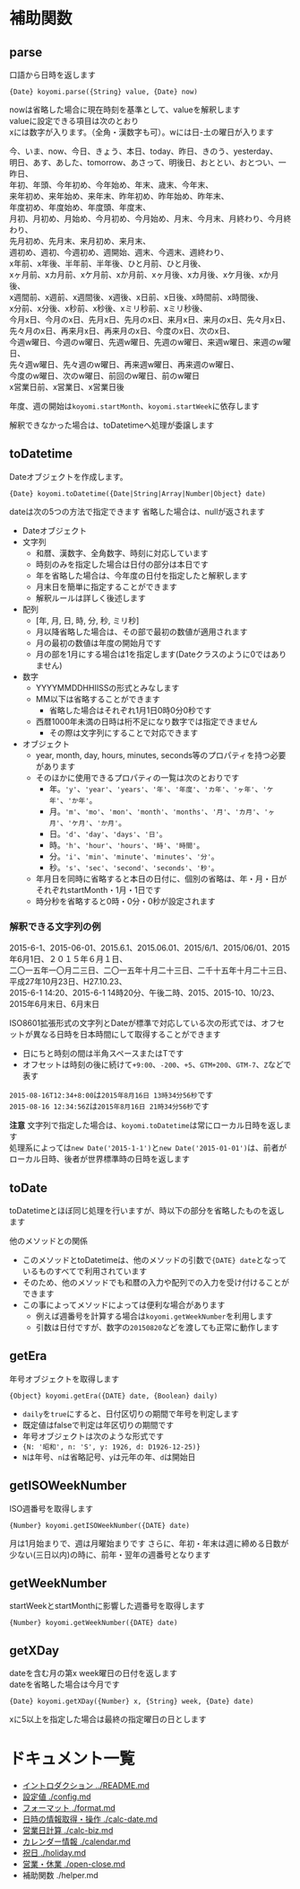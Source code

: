 # 補助関数


## parse

口語から日時を返します

`{Date} koyomi.parse({String} value, {Date} now)`

nowは省略した場合に現在時刻を基準として、valueを解釈します  
valueに設定できる項目は次のとおり  
xには数字が入ります。（全角・漢数字も可）。wには日-土の曜日が入ります

今、いま、now、今日、きょう、本日、today、昨日、きのう、yesterday、  
明日、あす、あした、tomorrow、あさって、明後日、おととい、おとつい、一昨日、  
年初、年頭、今年初め、今年始め、年末、歳末、今年末、  
来年初め、来年始め、来年末、昨年初め、昨年始め、昨年末、  
年度初め、年度始め、年度頭、年度末、  
月初、月初め、月始め、今月初め、今月始め、月末、今月末、月終わり、今月終わり、  
先月初め、先月末、来月初め、来月末、  
週初め、週初、今週初め、週開始、週末、今週末、週終わり、  
x年前、x年後、半年前、半年後、ひと月前、ひと月後、  
xヶ月前、xカ月前、xケ月前、xか月前、xヶ月後、xカ月後、xケ月後、xか月後、  
x週間前、x週前、x週間後、x週後、x日前、x日後、x時間前、x時間後、  
x分前、x分後、x秒前、x秒後、xミリ秒前、xミリ秒後、  
今月x日、今月のx日、先月x日、先月のx日、来月x日、来月のx日、先々月x日、  
先々月のx日、再来月x日、再来月のx日、今度のx日、次のx日、  
今週w曜日、今週のw曜日、先週w曜日、先週のw曜日、来週w曜日、来週のw曜日、  
先々週w曜日、先々週のw曜日、再来週w曜日、再来週のw曜日、  
今度のw曜日、次のw曜日、前回のw曜日、前のw曜日  
x営業日前、x営業日、x営業日後

年度、週の開始は`koyomi.startMonth`、`koyomi.startWeek`に依存します

解釈できなかった場合は、toDatetimeへ処理が委譲します

## toDatetime

Dateオブジェクトを作成します。

`{Date} koyomi.toDatetime({Date|String|Array|Number|Object} date)`

dateは次の5つの方法で指定できます
省略した場合は、nullが返されます

  + Dateオブジェクト
  + 文字列
      + 和暦、漢数字、全角数字、時刻に対応しています
      + 時刻のみを指定した場合は日付の部分は本日です
      + 年を省略した場合は、今年度の日付を指定したと解釈します
      + 月末日を簡単に指定することができます
      + 解釈ルールは詳しく後述します
  + 配列
      + [年, 月, 日, 時, 分, 秒, ミリ秒]
      + 月以降省略した場合は、その部で最初の数値が適用されます
      + 月の最初の数値は年度の開始月です
      + 月の部を1月にする場合は1を指定します(Dateクラスのように0ではありません)
  + 数字
      + YYYYMMDDHHIISSの形式とみなします
      + MM以下は省略することができます
        + 省略した場合はそれぞれ1月1日0時0分0秒です
      + 西暦1000年未満の日時は桁不足になり数字では指定できません
        + その際は文字列にすることで対応できます
  + オブジェクト
      + year, month, day, hours, minutes, seconds等のプロパティを持つ必要があります
      + そのほかに使用できるプロパティの一覧は次のとおりです
          + 年。`'y'`、`'year'`、`'years'`、`'年'`、`'年度'`、`'カ年'`、`'ヶ年'`、`'ケ年'`、`'か年'`。
          + 月。`'m'`、`'mo'`、`'mon'`、`'month'`、`'months'`、`'月'`、`'カ月'`、`'ヶ月'`、`'ケ月'`、`'か月'`。
          + 日。`'d'`、`'day'`、`'days'`、`'日'`。
          + 時。`'h'`、`'hour'`、`'hours'`、`'時'`、`'時間'`。
          + 分。`'i'`、`'min'`、`'minute'`、`'minutes'`、`'分'`。
          + 秒。`'s'`、`'sec'`、`'second'`、`'seconds'`、`'秒'`。
      + 年月日を同時に省略すると本日の日付に、個別の省略は、年・月・日がそれぞれstartMonth・1月・1日です
      + 時分秒を省略すると0時・0分・0秒が設定されます


### 解釈できる文字列の例

2015-6-1、2015-06-01、2015.6.1、2015.06.01、2015/6/1、2015/06/01、2015年6月1日、２０１５年６月１日、  
二〇一五年一〇月二三日、二〇一五年十月二十三日、二千十五年十月二十三日、平成27年10月23日、H27.10.23、  
2015-6-1 14:20、2015-6-1 14時20分、午後二時、2015、2015-10、10/23、2015年6月末日、6月末日

ISO8601拡張形式の文字列とDateが標準で対応している次の形式では、オフセットが異なる日時を日本時間にして取得することができます  

  * 日にちと時刻の間は半角スペースまたはTです
  * オフセットは時刻の後に続けて`+9:00`、`-200`、`+5`、`GTM+200`、`GTM-7`、`Z`などで表す

`2015-08-16T12:34+8:00`は`2015年8月16日 13時34分56秒`です  
`2015-08-16 12:34:56Z`は`2015年8月16日 21時34分56秒`です  


**注意** 文字列で指定した場合は、`koyomi.toDatetime`は常にローカル日時を返します  
処理系によっては`new Date('2015-1-1')`と`new Date('2015-01-01')`は、前者がローカル日時、後者が世界標準時の日時を返します  


## toDate

toDatetimeとほぼ同じ処理を行いますが、時以下の部分を省略したものを返します


他のメソッドとの関係

  + このメソッドとtoDatetimeは、他のメソッドの引数で`{DATE} date`となっているものすべてで利用されています
  + そのため、他のメソッドでも和暦の入力や配列での入力を受け付けることができます
  + この事によってメソッドによっては便利な場合があります
      + 例えば週番号を計算する場合は`koyomi.getWeekNumber`を利用します
      + 引数は日付ですが、数字の`20150820`などを渡しても正常に動作します

## getEra

年号オブジェクトを取得します

`{Object} koyomi.getEra({DATE} date, {Boolean} daily)`

  + `daily`を`true`にすると、日付区切りの期間で年号を判定します
  + 既定値はfalseで判定は年区切りの期間です
  + 年号オブジェクトは次のような形式です
  + `{N: '昭和', n: 'S', y: 1926, d: D1926-12-25)}`
  + `N`は年号、`n`は省略記号、`y`は元年の年、`d`は開始日


## getISOWeekNumber

ISO週番号を取得します

`{Number} koyomi.getISOWeekNumber({DATE} date)`

月は1月始まりで、週は月曜始まりです
さらに、年初・年末は週に締める日数が少ない(三日以内)の時に、前年・翌年の週番号となります


## getWeekNumber

startWeekとstartMonthに影響した週番号を取得します

`{Number} koyomi.getWeekNumber({DATE} date)`


## getXDay

dateを含む月の第x week曜日の日付を返します  
dateを省略した場合は今月です

`{Date} koyomi.getXDay({Number} x, {String} week, {Date} date)`

xに5以上を指定した場合は最終の指定曜日の日とします


# ドキュメント一覧

  + [イントロダクション ../README.md](../README.md)
  + [設定値 ./config.md](./config.md)
  + [フォーマット ./format.md](./format.md)
  + [日時の情報取得・操作 ./calc-date.md](./calc-date.md)
  + [営業日計算 ./calc-biz.md](./calc-biz.md)
  + [カレンダー情報 ./calendar.md](./calendar.md)
  + [祝日 ./holiday.md](./holiday.md)
  + [営業・休業 ./open-close.md](./open-close.md)
  + 補助関数 ./helper.md
